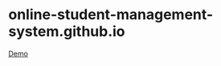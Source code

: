 # online-student-management-system.github.io
[Demo](https://vj-karthick.github.io/online-student-management-system.github.io/)
